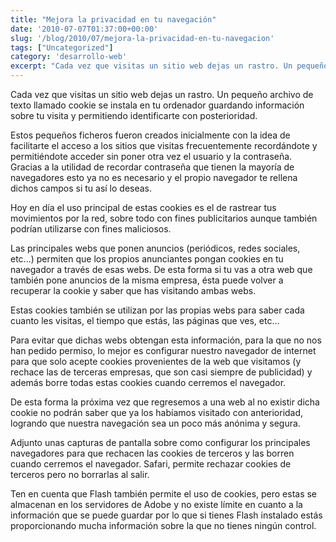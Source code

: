```yaml
---
title: "Mejora la privacidad en tu navegación"
date: '2010-07-07T01:37:00+00:00'
slug: '/blog/2010/07/mejora-la-privacidad-en-tu-navegacion'
tags: ["Uncategorized"]
category: 'desarrollo-web'
excerpt: "Cada vez que visitas un sitio web dejas un rastro. Un pequeño archivo de texto llamado cookie se instala en tu ordenador guardando información sobre tu visita y permitiendo identificarte con posteriori..."
---
```

Cada vez que visitas un sitio web dejas un rastro. Un pequeño archivo de texto llamado cookie se instala en tu ordenador guardando información sobre tu visita y permitiendo identificarte con posterioridad.

Estos pequeños ficheros fueron creados inicialmente con la idea de facilitarte el acceso a los sitios que visitas frecuentemente recordándote y permitiéndote acceder sin poner otra vez el usuario y la contraseña. Gracias a la utilidad de recordar contraseña que tienen la mayoría de navegadores esto ya no es necesario y el propio navegador te rellena dichos campos si tu así lo deseas.



Hoy en día el uso principal de estas cookies es el de rastrear tus movimientos por la red, sobre todo con fines publicitarios aunque también podrían utilizarse con fines maliciosos.



Las principales webs que ponen anuncios (periódicos, redes sociales, etc...) permiten que los propios anunciantes pongan cookies en tu navegador a través de esas webs. De esta forma si tu vas a otra web que también pone anuncios de la misma empresa, ésta puede volver a recuperar la cookie y saber que has visitando ambas webs.



Estas cookies también se utilizan por las propias webs para saber cada cuanto les visitas, el tiempo que estás, las páginas que ves, etc...



Para evitar que dichas webs obtengan esta información, para la que no nos han pedido permiso, lo mejor es configurar nuestro navegador de internet para que solo acepte cookies provenientes de la web que visitamos (y rechace las de terceras empresas, que son casi siempre de publicidad) y además borre todas estas cookies cuando cerremos el navegador.



De esta forma la próxima vez que regresemos a una web al no existir dicha cookie no podrán saber que ya los habíamos visitado con anterioridad, logrando que nuestra navegación sea un poco más anónima y segura.



Adjunto unas capturas de pantalla sobre como configurar los principales navegadores para que rechacen las cookies de terceros y las borren cuando cerremos el navegador. Safari, permite rechazar cookies de terceros pero no borrarlas al salir.



Ten en cuenta que Flash también permite el uso de cookies, pero estas se almacenan en los servidores de Adobe y no existe límite en cuanto a la información que se puede guardar por lo que si tienes Flash instalado estás proporcionando mucha información sobre la que no tienes ningún control.
